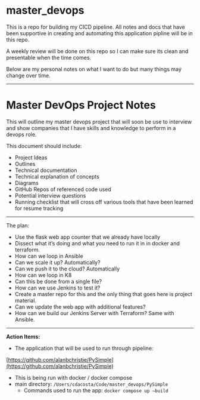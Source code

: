 # master_devops
This is a repo for building my CICD pipeline. All notes and docs that have been supportive in creating and automating this application pipline will be in this repo. 

A weekly review will be done on this repo so I can make sure its clean and presentable when the time comes. 

Below are my personal notes on what I want to do but many things may change over time. 

------------------------------------------------------------------------------------------------------------------------------------------------

# Master DevOps Project Notes

This will outline my master devops project that will soon be use to interview and show companies that I have skills and knowledge to perform in a devops role.

This document should include:

- Project Ideas
- Outlines
- Technical documentation
- Technical explanation of concepts
- Diagrams
- GitHub Repos of referenced code used
- Potential interview questions
- Running checklist that will cross off various tools that have been learned for resume tracking

---

The plan:

- Use the flask web app counter that we already have locally
- Dissect what it’s doing and what you need to run it in in docker and terraform.
- How can we loop in Ansible
- Can we scale it up? Automatically?
- Can we push it to the cloud? Automatically
- How can we loop in K8
- Can this be done from a single file?
- How can we use Jenkins to test it?
- Create a master repo for this and the only thing that goes here is project material.
- Can we update the web app with additional features?
- How can we build our Jenkins Server with Terraform? Same with Ansible.

---

**Action Items:**

- The application that will be used to run through pipeline:

[https://github.com/alanbchristie/PySimple](https://github.com/alanbchristie/PySimple)

- This is being run with docker / docker compose
- main directory: `/Users/cdacosta/Code/master_devops/PySimple`
    - Commands used to run the app: `docker compose up —build`
